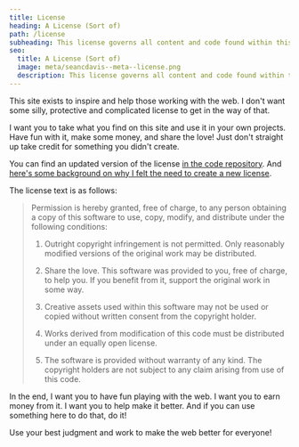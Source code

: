 ```yaml
---
title: License
heading: A License (Sort of)
path: /license
subheading: This license governs all content and code found within this site.
seo:
  title: A License (Sort of)
  image: meta/seancdavis--meta--license.png
  description: This license governs all content and code found within this site.
---
```


This site exists to inspire and help those working with the web. I don't want some silly, protective and complicated license to get in the way of that.

I want you to take what you find on this site and use it in your own projects. Have fun with it, make some money, and share the love! Just don't straight up take credit for something you didn't create.

You can find an updated version of the license [in the code repository](https://github.com/seancdavis/seancdavis-com/blob/main/LICENSE). And [here's some background on why I felt the need to create a new license](/blog/use-with-love-public-license/).

The license text is as follows:

> Permission is hereby granted, free of charge, to any person obtaining a copy of
> this software to use, copy, modify, and distribute under the following
> conditions:
>
> 1. Outright copyright infringement is not permitted. Only reasonably modified
>    versions of the original work may be distributed.
>
> 2. Share the love. This software was provided to you, free of charge, to help
>    you. If you benefit from it, support the original work in some way.
>
> 3. Creative assets used within this software may not be used or copied without
>    written consent from the copyright holder.
>
> 4. Works derived from modification of this code must be distributed under an
>    equally open license.
>
> 5. The software is provided without warranty of any kind. The copyright holders
>    are not subject to any claim arising from use of this code.

In the end, I want you to have fun playing with the web. I want you to earn money from it. I want you to help make it better. And if you can use something here to do that, do it!

Use your best judgment and work to make the web better for everyone!
